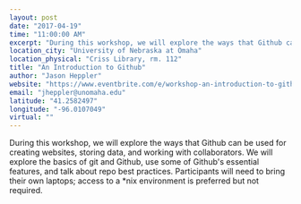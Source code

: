 ```yaml
---
layout: post
date: "2017-04-19"
time: "11:00:00 AM"
excerpt: "During this workshop, we will explore the ways that Github can be used for creating websites, storing data, and working with collaborators. ..."
location_city: "University of Nebraska at Omaha"
location_physical: "Criss Library, rm. 112"
title: "An Introduction to Github"
author: "Jason Heppler"
website: "https://www.eventbrite.com/e/workshop-an-introduction-to-github-tickets-33012283629"
email: "jheppler@unomaha.edu"
latitude: "41.2582497"
longitude: "-96.0107049"
virtual: ""
---
```


During this workshop, we will explore the ways that Github can be used for creating websites, storing data, and working with collaborators. We will explore the basics of git and Github, use some of Github's essential features, and talk about repo best practices. Participants will need to bring their own laptops; access to a *nix environment is preferred but not required.
